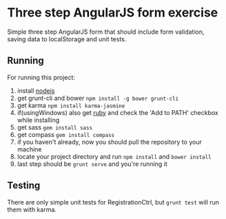 # Three step AngularJS form exercise

Simple three step AngularJS form that should include form validation, saving data to localStorage and unit tests. 

## Running

For running this project:
 1. install [nodejs](https://nodejs.org/en/)
 2. get grunt-cli and bower `npm install -g bower grunt-cli`
 3. get karma `npm install karma-jasmine`
 4. if(usingWindows) also get [ruby](http://rubyinstaller.org/) and check the 'Add to PATH' checkbox while installing
 5. get sass `gem install sass`
 6. get compass `gem install compass`
 7. if you haven't already, now you should pull the repository to your machine
 8. locate your project directory and run `npm install` and `bower install`
 9. last step should be `grunt serve` and you're running it

## Testing

There are only simple unit tests for RegistrationCtrl, but `grunt test` will run them with karma.

